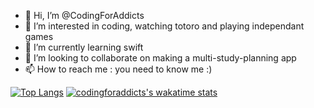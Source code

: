 - 👋 Hi, I’m @CodingForAddicts
- 👀 I’m interested in coding, watching totoro and playing independant games
- 🌱 I’m currently learning swift
- 💞️ I’m looking to collaborate on making a multi-study-planning app
- 📫 How to reach me : you need to know me :)


[![Top Langs](https://github-readme-stats.vercel.app/api/top-langs/?username=codingforaddicts&layout=compact)](https://github.com/codingforaddicts)
[![codingforaddicts's wakatime stats](https://github-readme-stats.vercel.app/api/wakatime?username=codingforaddicts)]([https://github.com/anuraghazra/github-readme-stats](https://github.com/codingforaddicts))

<!---
CodingForAddicts/CodingForAddicts is a ✨ special ✨ repository
--->
